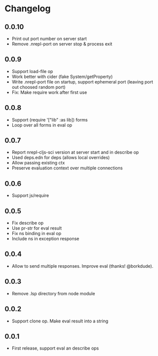 # Changelog

## 0.0.10

* Print out port number on server start
* Remove .nrepl-port on server stop & process exit

## 0.0.9

* Support load-file op
* Work better with cider (fake System/getProperty)
* Write .nrepl-port file on startup, support ephemeral port (leaving port out choosed random port)
* Fix: Make require work after first use

## 0.0.8

* Support (require '["lib" :as lib]) forms
* Loop over all forms in eval op

## 0.0.7

* Report nrepl-cljs-sci version at server start and in describe op
* Used deps.edn for deps (allows local overrides)
* Allow passing existing ctx
* Preserve evaluation context over multiple connections

## 0.0.6

* Support js/require

## 0.0.5

* Fix describe op
* Use pr-str for eval result
* Fix ns binding in eval op
* Include ns in exception response

## 0.0.4

* Allow to send multiple responses. Improve eval (thanks! @borkdude).

## 0.0.3

* Remove .lsp directory from node module

## 0.0.2

* Support clone op. Make eval result into a string

## 0.0.1

* First release, support eval an describe ops
